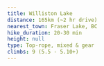 ```yaml
---
title: Williston Lake
distance: 165km (~2 hr drive)
nearest_town: Fraser Lake, BC
hike_duration: 20-30 min
height: null
type: Top-rope, mixed & gear
climbs: 9 (5.5 - 5.10+)
---
```

